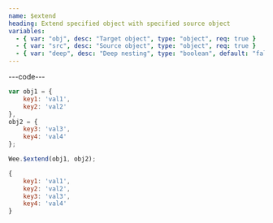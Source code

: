 ```yaml
---
name: $extend
heading: Extend specified object with specified source object
variables:
  - { var: "obj", desc: "Target object", type: "object", req: true }
  - { var: "src", desc: "Source object", type: "object", req: true }
  - { var: "deep", desc: "Deep nesting", type: "boolean", default: "false" }
---
```


---code---

```javascript
var obj1 = {
    key1: 'val1',
    key2: 'val2'
},
obj2 = {
    key3: 'val3',
    key4: 'val4'
};

Wee.$extend(obj1, obj2);
```

```javascript
{
    key1: 'val1',
    key2: 'val2',
    key3: 'val3',
    key4: 'val4'
}
```